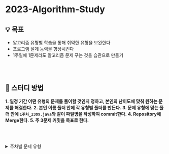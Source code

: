 # 2023-Algorithm-Study

## 💡 목표
* 알고리즘 유형별 학습을 통해 취약한 유형을 보완한다
* 프로그램 설계 능력을 향상시킨다
* 1주일에 1문제라도 알고리즘 문제 푸는 것을 습관으로 만들기

<br><br>

## 📝 스터디 방법
**1. 일정 기간 어떤 유형의 문제를 풀이할 것인지 정하고, 본인의 난이도에 맞춰 원하는 문제를 해결한다.**
**2. 본인 이름 폴더 안에 각 유형별 폴더를 만든다.**
**3. 문제 유형에 맞는 폴더 안에 `1주차_2389.java`와 같이 파일명을 작성하여 commit한다.**
**4. Repository에 Merge한다.**
**5. 주 3문제 커밋을 목표로 한다.**

<br><br>


<details>
    <summary>주차별 문제 유형</summary><br>

| 1주차 (05.21 ~ 05.27) | BFS |
| :------: | :------: |

</details>

